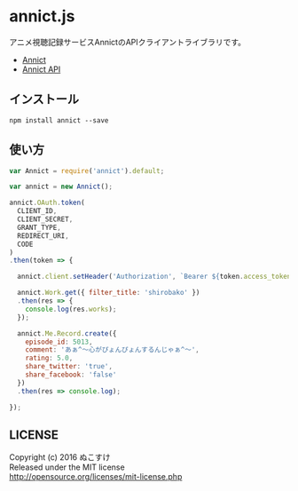 # annict.js
アニメ視聴記録サービスAnnictのAPIクライアントライブラリです。

- [Annict](https://annict.com/)
- [Annict API](https://annict.wikihub.io/)

## インストール
```
npm install annict --save
```

## 使い方
```js
var Annict = require('annict').default;

var annict = new Annict();

annict.OAuth.token(
  CLIENT_ID,
  CLIENT_SECRET,
  GRANT_TYPE,
  REDIRECT_URI,
  CODE
)
.then(token => {

  annict.client.setHeader('Authorization', `Bearer ${token.access_token}`);

  annict.Work.get({ filter_title: 'shirobako' })
  .then(res => {
    console.log(res.works);
  });

  annict.Me.Record.create({
    episode_id: 5013,
    comment: 'あぁ^～心がぴょんぴょんするんじゃぁ^～',
    rating: 5.0,
    share_twitter: 'true',
    share_facebook: 'false'
  })
  .then(res => console.log);

});
```

## LICENSE
Copyright (c) 2016 ぬこすけ  
Released under the MIT license  
http://opensource.org/licenses/mit-license.php
